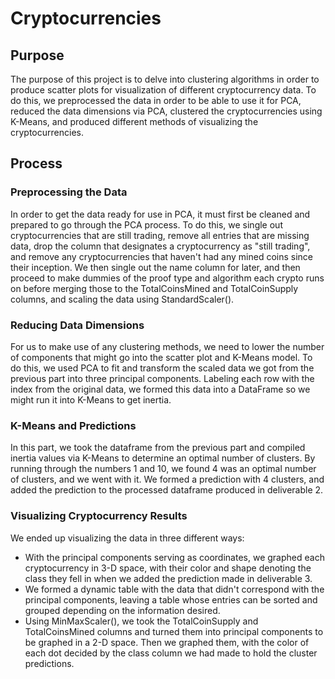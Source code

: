 # Cryptocurrencies

## Purpose

The purpose of this project is to delve into clustering algorithms in order to produce scatter plots for visualization of different cryptocurrency data. To do this, we preprocessed the data in order to be able to use it for PCA, reduced the data dimensions via PCA, clustered the cryptocurrencies using K-Means, and produced different methods of visualizing the cryptocurrencies.

## Process

### Preprocessing the Data

In order to get the data ready for use in PCA, it must first be cleaned and prepared to go through the PCA process. To do this, we single out cryptocurrencies that are still trading, remove all entries that are missing data, drop the column that designates a cryptocurrency as "still trading", and remove any cryptocurrencies that haven't had any mined coins since their inception. We then single out the name column for later, and then proceed to make dummies of the proof type and algorithm each crypto runs on before merging those to the TotalCoinsMined and TotalCoinSupply columns, and scaling the data using StandardScaler().

### Reducing Data Dimensions

For us to make use of any clustering methods, we need to lower the number of components that might go into the scatter plot and K-Means model. To do this, we used PCA to fit and transform the scaled data we got from the previous part into three principal components. Labeling each row with the index from the original data, we formed this data into a DataFrame so we might run it into K-Means to get inertia.

### K-Means and Predictions

In this part, we took the dataframe from the previous part and compiled inertia values via K-Means to determine an optimal number of clusters. By running through the numbers 1 and 10, we found 4 was an optimal number of clusters, and we went with it. We formed a prediction with 4 clusters, and added the prediction to the processed dataframe produced in deliverable 2.

### Visualizing Cryptocurrency Results

We ended up visualizing the data in three different ways:
- With the principal components serving as coordinates, we graphed each cryptocurrency in 3-D space, with their color and shape denoting the class they fell in when we added the prediction made in deliverable 3.
- We formed a dynamic table with the data that didn't correspond with the principal components, leaving a table whose entries can be sorted and grouped depending on the information desired.
- Using MinMaxScaler(), we took the TotalCoinSupply and TotalCoinsMined columns and turned them into principal components to be graphed in a 2-D space. Then we graphed them, with the color of each dot decided by the class column we had made to hold the cluster predictions.
